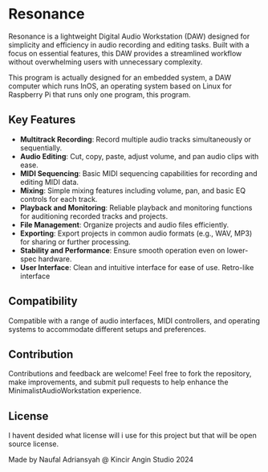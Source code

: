 # Resonance

Resonance is a lightweight Digital Audio Workstation (DAW) designed for simplicity and efficiency in audio recording and editing tasks. Built with a focus on essential features, this DAW provides a streamlined workflow without overwhelming users with unnecessary complexity. 

This program is actually designed for an embedded system, a DAW computer which runs InOS, an operating system based on Linux for Raspberry Pi that runs only one program, this program.

## Key Features

- **Multitrack Recording**: Record multiple audio tracks simultaneously or sequentially.
- **Audio Editing**: Cut, copy, paste, adjust volume, and pan audio clips with ease.
- **MIDI Sequencing**: Basic MIDI sequencing capabilities for recording and editing MIDI data.
- **Mixing**: Simple mixing features including volume, pan, and basic EQ controls for each track.
- **Playback and Monitoring**: Reliable playback and monitoring functions for auditioning recorded tracks and projects.
- **File Management**: Organize projects and audio files efficiently.
- **Exporting**: Export projects in common audio formats (e.g., WAV, MP3) for sharing or further processing.
- **Stability and Performance**: Ensure smooth operation even on lower-spec hardware.
- **User Interface**: Clean and intuitive interface for ease of use. Retro-like interface

## Compatibility

Compatible with a range of audio interfaces, MIDI controllers, and operating systems to accommodate different setups and preferences.

## Contribution

Contributions and feedback are welcome! Feel free to fork the repository, make improvements, and submit pull requests to help enhance the MinimalistAudioWorkstation experience.

## License

I havent desided what license will i use for this project but that will be open source license.

Made by Naufal Adriansyah @ Kincir Angin Studio 2024